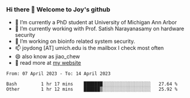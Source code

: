 ### Hi there 👋 Welcome to Joy's github

- 🔭 I’m currently a PhD student at University of Michigan Ann Arbor
- 🌱 I’m currently working with Prof. Satish Narayanasamy on hardware security
- 👯 I’m working on bioinfo related system security. 
- 📫 joydong [AT] umich.edu is the mailbox I check most often
- 😄 also know as jiao_chew
- 💬 read more at [my website](https://joydddd.github.io/)
<!--START_SECTION:waka-->

```text
From: 07 April 2023 - To: 14 April 2023

Bash         1 hr 17 mins    ███████░░░░░░░░░░░░░░░░░░   27.64 %
Other        1 hr 12 mins    ██████▒░░░░░░░░░░░░░░░░░░   25.92 %
```

<!--END_SECTION:waka-->
